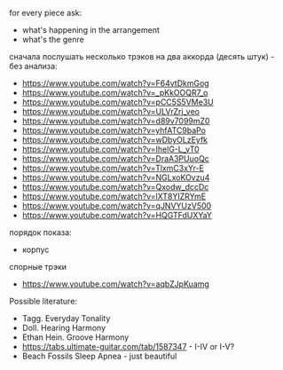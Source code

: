for every piece ask:
- what's happening in the arrangement
- what's the genre

сначала послушать несколько трэков на два аккорда (десять штук) - без анализа:
- https://www.youtube.com/watch?v=F64vtDkmGog
- https://www.youtube.com/watch?v=_pKkOOQR7_o
- https://www.youtube.com/watch?v=pCC5S5VMe3U
- https://www.youtube.com/watch?v=ULVrZrj_veo
- https://www.youtube.com/watch?v=d89v7099mZ0
- https://www.youtube.com/watch?v=yhfATC9baPo
- https://www.youtube.com/watch?v=wDbyOLzEyfk
- https://www.youtube.com/watch?v=IhelG-L_vT0
- https://www.youtube.com/watch?v=DraA3PUuoQc
- https://www.youtube.com/watch?v=TlxmC3xYr-E
- https://www.youtube.com/watch?v=NGLxoKOvzu4
- https://www.youtube.com/watch?v=Qxodw_dccDc
- https://www.youtube.com/watch?v=lXT8YIZRYmE
- https://www.youtube.com/watch?v=qJNVYUzV500
- https://www.youtube.com/watch?v=HQGTFdUXYaY

порядок показа:
- корпус



спорные трэки
- https://www.youtube.com/watch?v=aqbZJpKuamg

Possible literature:
- Tagg. Everyday Tonality
- Doll. Hearing Harmony
- Ethan Hein. Groove Harmony
- https://tabs.ultimate-guitar.com/tab/1587347 - I-IV or I-V?
- Beach Fossils Sleep Apnea - just beautiful
